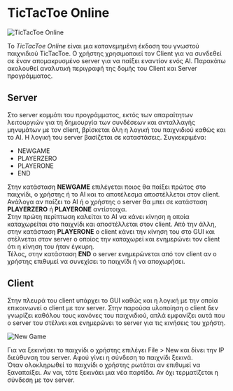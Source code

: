 # TicTacToe Online  
![TicTacToe Online](https://photos-1.dropbox.com/t/0/AABNVC8qRQcipo-z9o9hYr9UqCsIQWMiKJPj4UZa9DDjyg/12/17092035/png/320x320/1/_/0/2/Screenshot%202014-01-21%2020.56.34.png/EcLRhfCXQ8rACDz7bxmrzie9lGSK0hw6XaPh42QLkFw)

Το *TicTacToe Online* είναι μια κατανεμημένη έκδοση του γνωστού παιχνιδιού TicTacToe. Ο χρήστης χρησιμοποιεί τον Client για να συνδεθεί σε έναν απομακρυσμένο server για να παίξει εναντίον ενός AI. Παρακάτω ακολουθεί αναλυτική περιγραφή της δομής του Client και Server προγράμματος.

## Server
Στο server κομμάτι του προγράμματος, εκτός των απαραίτητων λειτουργιών για τη δημιουργία των συνδέσεων και ανταλλαγής μηνυμάτων με τον client, βρίσκεται όλη η λογική του παιχνιδιού καθώς και το AI. Η λογική του server βασίζεται σε καταστάσεις. Συγκεκριμένα:  

- NEWGAME
- PLAYERZERO
- PLAYERONE 
- END

Στην κατάσταση **NEWGAME** επιλέγεται ποιος θα παίξει πρώτος στο παιχνίδι, ο χρήστης ή το AI και το αποτέλεσμα αποστέλλεται στον client. Ανάλογα αν παίζει το AI ή ο χρήστης ο server θα μπει σε κατάσταση **PLAYERZERO** ή **PLAYERONE** αντίστοιχα.  
Στην πρώτη περίπτωση καλείται το AI να κάνει κίνηση η οποία καταχωρείται στο παιχνίδι και αποστέλλεται στον client. Από την άλλη, στην κατάσταση **PLAYERONE** ο client κάνει την κίνηση του στο GUI και στέλνεται στον server ο οποίος την καταχωρεί και ενημερώνει τον client ότι η κίνηση του ήταν έγκυρη.  
Τέλος, στην κατάσταση **END** ο server ενημερώνεται από τον client αν ο χρήστης επιθυμεί να συνεχίσει το παιχνίδι ή να αποχωρήσει.

## Client
Στην πλευρά του client υπάρχει το GUI καθώς και η λογική με την οποία επικοινωνεί ο client με τον server. Στην παρούσα υλοποίηση ο client δεν γνωρίζει καθόλου τους κανόνες του παιχνιδιού, απλά εμφανίζει αυτά που ο server του στέλνει και ενημερώνει το server για τις κινήσεις του χρήστη. 

![New Game](https://photos-6.dropbox.com/t/0/AAC6lWHV69kxXXn64MrbyRJV6pQX8KJprb7qCS4bQ2KiZA/12/17092035/png/320x320/1/_/0/2/Screenshot%202014-01-22%2017.07.02.png/i8Y0g0CYh2Ow_fF4Wif5ekcNXrs4jZa5gk0xleT0I64)

Για να ξεκινήσει το παιχνίδι ο χρήστης επιλέγει File > New και δίνει την IP διεύθυνση του server. Αφού γίνει η σύνδεση το παιχνίδι ξεκινά.  
Όταν ολοκληρωθεί το παιχνίδι ο χρήστης ρωτάται αν επιθυμεί να ξαναπαίξει. Αν ναι, τότε ξεκινάει μια νέα παρτίδα. Αν όχι τερματίζεται η σύνδεση με τον server.